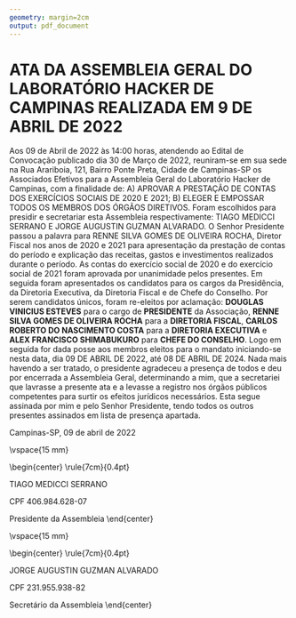 ```yaml
---
geometry: margin=2cm
output: pdf_document
---
```


ATA DA ASSEMBLEIA GERAL DO LABORATÓRIO HACKER DE CAMPINAS REALIZADA EM 9 DE ABRIL DE 2022
=========================================================================================

Aos 09 de Abril de 2022 às 14:00 horas, atendendo ao Edital de Convocação publicado dia 30 de Março de 2022, reuniram-se em sua sede na Rua Arariboia, 121, Bairro Ponte Preta, Cidade de Campinas-SP os Associados Efetivos para a Assembleia Geral do Laboratório Hacker de Campinas, com a finalidade de: A) APROVAR A PRESTAÇÃO DE CONTAS DOS EXERCÍCIOS SOCIAIS DE 2020 E 2021; B) ELEGER E EMPOSSAR TODOS OS MEMBROS DOS ÓRGÃOS DIRETIVOS. Foram escolhidos para presidir e secretariar esta Assembleia respectivamente: TIAGO MEDICCI SERRANO E JORGE AUGUSTIN GUZMAN ALVARADO. O Senhor Presidente passou a palavra para RENNE SILVA GOMES DE OLIVEIRA ROCHA, Diretor Fiscal nos anos de 2020 e 2021 para apresentação da prestação de contas do período e explicação das receitas, gastos e investimentos realizados durante o período. As contas do exercício social de 2020 e do exercício social de 2021 foram aprovada por unanimidade pelos presentes. Em seguida foram apresentados os candidatos para os cargos da Presidência, da Diretoria Executiva, da Diretoria Fiscal e de Chefe do Conselho. Por serem candidatos únicos, foram re-eleitos por aclamação: **DOUGLAS VINICIUS ESTEVES** para o cargo de **PRESIDENTE** da Associação, **RENNE SILVA GOMES DE OLIVEIRA ROCHA** para a **DIRETORIA FISCAL**, **CARLOS ROBERTO DO NASCIMENTO COSTA** para a **DIRETORIA EXECUTIVA** e **ALEX FRANCISCO SHIMABUKURO** para **CHEFE DO CONSELHO**. Logo em seguida for dada posse aos membros eleitos para o mandato iniciando-se nesta data, dia 09 DE ABRIL DE 2022, até 08 DE ABRIL DE 2024. Nada mais havendo a ser tratado, o presidente agradeceu a presença de todos e deu por encerrada a Assembleia Geral, determinando a mim, que a secretariei que lavrasse a presente ata e a levasse a registro nos órgãos públicos competentes para surtir os efeitos jurídicos necessários. Esta segue assinada por mim e pelo Senhor Presidente, tendo todos os outros presentes assinados em lista de presença apartada.




Campinas-SP, 09 de abril de 2022


\vspace{15 mm}

\begin{center}
\rule{7cm}{0.4pt}

TIAGO MEDICCI SERRANO

CPF 406.984.628-07

Presidente da Assembleia
\end{center}

\vspace{15 mm}

\begin{center}
\rule{7cm}{0.4pt}

JORGE AUGUSTIN GUZMAN ALVARADO

CPF 231.955.938-82

Secretário da Assembleia
\end{center}
